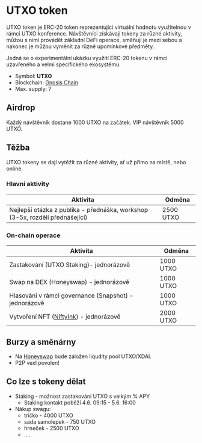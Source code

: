 # UTXO token

UTXO token je ERC-20 token reprezentující virtuální hodnotu využitelnou v rámci UTXO konference. Návštěvníci získávají tokeny za různé aktivity, můžou s nimi provádět základní DeFi operace, směňují je mezi sebou a nakonec je můžou vyměnit za různé upomínkové předměty.

Jedná se o experimentální ukázku využití ERC-20 tokenu v rámci uzavřeného a velmi specifického ekosystému.

* Symbol: **UTXO**
* Blockchain: [Gnosis Chain](https://www.xdaichain.com)
* Max. supply: ?

## Airdrop

Každý návštěvník dostane 1000 UTXO na začátek. VIP návštěvník 5000 UTXO.

## Těžba

UTXO tokeny se dají vytěžit za různé aktivity, ať už přímo na místě, nebo online.

### Hlavní aktivity

| Aktivita                                                                      | Odměna    |
| ----------------------------------------------------------------------------- | --------- |
| Nejlepší otázka z publika - přednáška, workshop (3-5x, rozdělí přednášející)  | 2500 UTXO |

### On-chain operace

| Aktivita                                                    | Odměna    |
| ----------------------------------------------------------- | --------- |
| Zastakování (UTXO Staking)- jednorázově                     | 1000 UTXO |
| Swap na DEX (Honeyswap) - jednorázově                       | 1000 UTXO |
| Hlasování v rámci governance (Snapshot) - jednorázově       | 1000 UTXO |
| Vytvoření NFT ([NiftyInk](https://nifty.ink)) - jednorázově | 2000 UTXO |

## Burzy a směnárny

* Na [Honeyswap](https://honeyswap.org) bude založen liqudity pool UTXO/XDAI.
* P2P vexl povolen!

## Co lze s tokeny dělat

* Staking - možnost zastakování UTXO s velkým % APY
  * Staking kontakt poběží 4.6. 09:15 - 5.6. 16:00
* Nákup swagu:
  * tričko - 4000 UTXO
  * sada samolepek - 750 UTXO
  * hrneček - 2500 UTXO
  * ....
